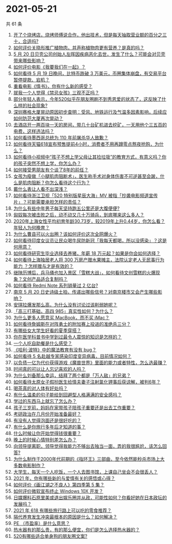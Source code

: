 # 2021-05-21

共 61 条

<!-- BEGIN -->
<!-- 最后更新时间 Fri May 21 2021 02:22:21 GMT+0800 (China Standard Time) -->

1. [开了个烧烤店，烧烤师傅说合作，他出技术，但是每天抽取营业额的百分之三十，合适吗?](https://www.zhihu.com/question/456743652)
2. [如何评价关晓彤推广植物肉，并声称植物肉更有营养？是真的吗？](https://www.zhihu.com/question/460278107)
3. [5 月 20
   日贝壳公司创始人左晖因疾病恶化去世，发生了什么？可能会对贝壳带来哪些影响？](https://www.zhihu.com/question/460483613)
4. [如何评价电影《我要我们在一起》？](https://www.zhihu.com/question/339320960)
5. [如何看待 5 月 19 日晚间，比特币跌破 3
   万美元，币圈集体崩盘，有交易平台暂停提款、宕机？](https://www.zhihu.com/question/460373052)
6. [重看电影《情书》，你有什么新的感受？](https://www.zhihu.com/question/458859724)
7. [就我一个人觉得《禁忌女孩》三观不正吗？](https://www.zhihu.com/question/459426098)
8. [部分年轻人表示，今年520似乎在朋友圈刷不到秀恩爱的状态了，这反映了什么样的社会现象?](https://www.zhihu.com/question/460423038)
9. [深圳赛格大厦晃动原因初步查明：受风、地铁运行及气温多因素影响，后续应如何防范大厦再次晃动？](https://www.zhihu.com/question/460333803)
10. [去酒店开一两百块一天的房间，带几十台矿机进去挖矿，一天用他个三五百的电费，这样违法吗？](https://www.zhihu.com/question/460015320)
11. [如何看待墨西哥总统为 110 年前屠杀华人致歉？](https://www.zhihu.com/question/460080688)
12. [如何看待天猫618宣布预售提前4小时，消费者不用再蹲零点熬夜抢购，为什么？](https://www.zhihu.com/question/460462395)
13. [如何看待小视频中“孩子不想上学父母让其捡垃圾”的教育方式，有意义吗？你的孩子突然不想上学，你怎么办？](https://www.zhihu.com/question/460046826)
14. [如何接受男朋友有个谈了8年的前任？](https://www.zhihu.com/question/458142301)
15. [女孩为瘦做「小腿肌肉阻断术」，医生称手术对身体伤害不可逆甚至会跛，什么是肌肉阻断？你怎么看待这个行为？](https://www.zhihu.com/question/460433831)
16. [戴什么表让人看不出深浅？](https://www.zhihu.com/question/447868724)
17. [如何看待浙江卫视「520 特别版星辰大海」MV
    被指「抄袭电影频道宣传片」？可能需要承担怎样的责任？](https://www.zhihu.com/question/460466033)
18. [为什么有些中年男子每天坚持跑五公里还是大腹便便?](https://www.zhihu.com/question/457131875)
19. [匈奴每次被击败之后，动不动又几十万骑兵，到底哪来这么多人？](https://www.zhihu.com/question/459734790)
20. [2020年上海女性平均初育年龄30.73岁，较2019年上升0.44岁，你怎么看？年轻人为何晚育？](https://www.zhihu.com/question/460137446)
21. [为什么曹县可以火出圈？该如何评价这次全网爆火？](https://www.zhihu.com/question/460351832)
22. [如何看待印度女议员让民众喝牛尿防新冠「我每天都喝，所以没感染」？这是何用意？](https://www.zhihu.com/question/460070125)
23. [如何看待研究生毕业选择去养猪，年薪 18
    万元起？如果是你会如何选择？](https://www.zhihu.com/question/460279521)
24. [如何看待上海独居老人将 300 万房产赠水果摊主，法院认定老人无民事行为能力
    ？怎样赠与才是有效的？](https://www.zhihu.com/question/460310210)
25. [继陕历博后，兵马俑也加入景区「雪糕大战」，如何看待文创雪糕的火爆现象？文创产品适合复制吗？](https://www.zhihu.com/question/460296119)
26. [如何看待 Redmi Note 系列销量过 2 亿台?](https://www.zhihu.com/question/460424609)
27. [南京 5 月 20
    日史诗级土拍，传递出哪些信号？对南京楼市又会产生哪些影响？](https://www.zhihu.com/question/460320921)
28. [安琪拉爆发那么高，为什么没有讨论过该削弱她呢？](https://www.zhihu.com/question/459387462)
29. [「高三打基础，高四 985」真实性如何？为什么？](https://www.zhihu.com/question/460156200)
30. [为什么更多人愿意买 MacBook，而不买 iMac？](https://www.zhihu.com/question/285261815)
31. [如何看待詹姆斯在对阵勇士的附加赛上投进的准绝杀三分？](https://www.zhihu.com/question/460456140)
32. [有哪些女大学生好看的夏季穿搭？](https://www.zhihu.com/question/316762010)
33. [你在医学科普书中学到过最令人震惊的知识是怎样的？](https://www.zhihu.com/question/456001336)
34. [一个人吃自助餐是什么感受？](https://www.zhihu.com/question/413006960)
35. [《哈利·波特》中的魔法教育有没有 bug？](https://www.zhihu.com/question/459857558)
36. [如何看待 5 名赴越专家感染印度变异病毒，目前情况如何？](https://www.zhihu.com/question/460154947)
37. [以负债一亿为代价获得游戏《魔兽世界》里面的能力或者特性，怎么选最赚？](https://www.zhihu.com/question/459961100)
38. [时间真的可以让人忘记喜欢的人吗？](https://www.zhihu.com/question/459470996)
39. [为什么刘备那么幸运，结拜了两个都是「万人敌」的兄弟？](https://www.zhihu.com/question/266240810)
40. [如何看待太原女子假扮医生给情夫妻子注射氯化钾事后获谅解，被判6年？](https://www.zhihu.com/question/460225330)
41. [喝茶真的对人体有好处吗？](https://www.zhihu.com/question/450322435)
42. [有什么温柔的句子能给到回避型人格满满的安全感吗？](https://www.zhihu.com/question/455031931)
43. [学过的东西马上就忘了怎么办？](https://www.zhihu.com/question/27252044)
44. [孩子三岁前，妈妈在家带孩子陪孩子重要还是出去工作重要？](https://www.zhihu.com/question/428327797)
45. [考研政治在几月份开始准备最好？](https://www.zhihu.com/question/323153005)
46. [有没有人觉得泡面还是很好吃的？](https://www.zhihu.com/question/456731897)
47. [有什么是你旅行多年后才知道的事？](https://www.zhihu.com/question/451751074)
48. [什么时候让你开始觉得钱很重要？](https://www.zhihu.com/question/457214026)
49. [晚上的时候心情特别差怎么办？](https://www.zhihu.com/question/456731708)
50. [向领导提离职，领导觉得我能力不够出去独当一面，弄的我很尴尬，该怎么回答?](https://www.zhihu.com/question/452663695)
51. [为什么制作于2000年代前期的《指环王》三部曲，至今依然能秒杀市场上大多数电影制作？](https://www.zhihu.com/question/36509150)
52. [大学生，每天一个人吃饭，一个人去图书馆，上课自己坐会不会很丢人？](https://www.zhihu.com/question/456048288)
53. [2021 年，你有哪些新的与爱情有关的感悟或心得？](https://www.zhihu.com/question/459046990)
54. [如何评价《画江湖之不良人》第四季第 5 集？](https://www.zhihu.com/question/460308083)
55. [如何评价微软宣布终止 Windows 10X 开发？](https://www.zhihu.com/question/460253008)
56. [日媒爆料石原里美或退出娱乐圈并从政，可能性如何？你看好她在日本政坛的发展吗？](https://www.zhihu.com/question/460302496)
57. [2021 年 618 有哪些旅行路上可以吃的零食推荐？](https://www.zhihu.com/question/459053335)
58. [隔代养育发生冲突最根本的原因是什么？如何解决？](https://www.zhihu.com/question/459697044)
59. [PE （市盈率）是什么意思？](https://www.zhihu.com/question/20245733)
60. [热水器有的那么贵，有的那么便宜，你们是怎么选择热水器的？](https://www.zhihu.com/question/387991423)
61. [520有哪些适合单身狗的朋友圈文案?](https://www.zhihu.com/question/395928334)

<!-- END -->
